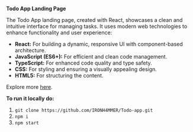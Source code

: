 **Todo App Landing Page**

The Todo App landing page, created with React, showcases a clean and intuitive interface for managing tasks. It uses modern web technologies to enhance functionality and user experience:

- **React:** For building a dynamic, responsive UI with component-based architecture.
- **JavaScript (ES6+):** For efficient and clean code management.
- **TypeScript:** For enhanced code quality and type safety.
- **CSS:** For styling and ensuring a visually appealing design.
- **HTML5:** For structuring the content.

Explore more [here](https://ironh4mmer.github.io/Todo-app/).

**To run it locally do:**

1. ```git clone https://github.com/IRONH4MMER/Todo-app.git```
2. ```npm i```
2. ```npm start```
